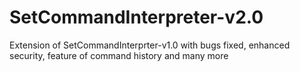 # SetCommandInterpreter-v2.0
Extension of SetCommandInterprter-v1.0 with bugs fixed, enhanced security, feature of command history and many more
